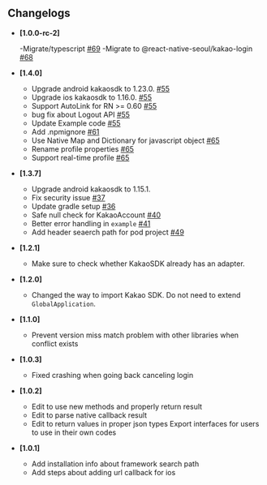## Changelogs
- **[1.0.0-rc-2]**

  -Migrate/typescript [#69](https://github.com/react-native-seoul/react-native-kakao-login/pull/69)
  -Migrate to @react-native-seoul/kakao-login [#68](https://github.com/react-native-seoul/@react-native-seoul/kakao-login/pull/69)
  

- **[1.4.0]**

  - Upgrade android kakaosdk to 1.23.0. [#55](https://github.com/react-native-seoul/@react-native-seoul/kakao-login/pull/55)
  - Upgrade ios kakaosdk to 1.16.0. [#55](https://github.com/react-native-seoul/@react-native-seoul/kakao-login/pull/55)
  - Support AutoLink for RN >= 0.60 [#55](https://github.com/react-native-seoul/@react-native-seoul/kakao-login/pull/55)
  - bug fix about Logout API [#55](https://github.com/react-native-seoul/@react-native-seoul/kakao-login/pull/55)
  - Update Example code [#55](https://github.com/react-native-seoul/@react-native-seoul/kakao-login/pull/55)
  - Add .npmignore [#61](https://github.com/react-native-seoul/@react-native-seoul/kakao-login/pull/61)
  - Use Native Map and Dictionary for javascript object [#65](https://github.com/react-native-seoul/@react-native-seoul/kakao-login/pull/65)
  - Rename profile properties [#65](https://github.com/react-native-seoul/@react-native-seoul/kakao-login/pull/65)
  - Support real-time profile [#65](https://github.com/react-native-seoul/@react-native-seoul/kakao-login/pull/65)

- **[1.3.7]**
  - Upgrade android kakaosdk to 1.15.1.
  - Fix security issue [#37](https://github.com/react-native-seoul/@react-native-seoul/kakao-login/issues/37)
  - Update gradle setup [#36](https://github.com/react-native-seoul/@react-native-seoul/kakao-login/pull/36/commits/e3747ef9fe7d546d882bc12bf34d05b5babf7baf)
  - Safe null check for KakaoAccount [#40](https://github.com/react-native-seoul/@react-native-seoul/kakao-login/pull/40)
  - Better error handling in `example` [#41](https://github.com/react-native-seoul/@react-native-seoul/kakao-login/pull/41)
  - Add header seaerch path for pod project [#49](https://github.com/react-native-seoul/@react-native-seoul/kakao-login/pull/49)
- **[1.2.1]**
  - Make sure to check whether KakaoSDK already has an adapter.
- **[1.2.0]**
  - Changed the way to import Kakao SDK. Do not need to extend `GlobalApplication`.
- **[1.1.0]**
  - Prevent version miss match problem with other libraries when conflict exists
- **[1.0.3]**
  - Fixed crashing when going back canceling login
- **[1.0.2]**
  - Edit to use new methods and properly return result
  - Edit to parse native callback result
  - Edit to return values in proper json types
    Export interfaces for users to use in their own codes
- **[1.0.1]**
  - Add installation info about framework search path
  - Add steps about adding url callback for ios
